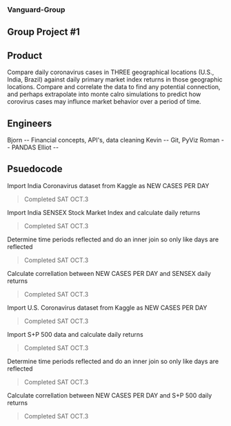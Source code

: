 ### Vanguard-Group
## Group Project #1

## Product
Compare daily coronavirus cases in THREE geographical locations (U.S., India, Brazil) against daily primary market index returns in those geographic locations.
Compare and correlate the data to find any potential connection, and perhaps extrapolate into monte calro simulations to predict how corovirus cases may influnce market behavior over a period of time.

## Engineers
Bjorn -- Financial concepts, API's, data cleaning
Kevin -- Git, PyViz
Roman -- PANDAS 
Elliot -- 

## Psuedocode
Import India Coronavirus dataset from Kaggle as NEW CASES PER DAY
> Completed SAT OCT.3 

Import India SENSEX Stock Market Index and calculate daily returns
> Completed SAT OCT.3

Determine time periods reflected and do an inner join so only like days are reflected
> Completed SAT OCT.3

Calculate correllation between  NEW CASES PER DAY and SENSEX daily returns
> Completed SAT OCT.3

Import U.S. Coronavirus dataset from Kaggle as NEW CASES PER DAY
> Completed SAT OCT.3

Import S+P 500 data and calculate daily returns
> Completed SAT OCT.3

Determine time periods reflected and do an inner join so only like days are reflected
> Completed SAT OCT.3

Calculate correllation between  NEW CASES PER DAY and S+P 500 daily returns
> Completed SAT OCT.3
